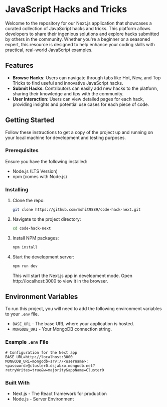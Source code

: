 # JavaScript Hacks and Tricks

Welcome to the repository for our Next.js application that showcases a curated collection of JavaScript hacks and tricks. This platform allows developers to share their ingenious solutions and explore hacks submitted by others in the community. Whether you're a beginner or a seasoned expert, this resource is designed to help enhance your coding skills with practical, real-world JavaScript examples.

## Features

- **Browse Hacks**: Users can navigate through tabs like Hot, New, and Top Tricks to find useful and innovative JavaScript hacks.
- **Submit Hacks**: Contributors can easily add new hacks to the platform, sharing their knowledge and tips with the community.
- **User Interaction**: Users can view detailed pages for each hack, providing insights and potential use cases for each piece of code.

## Getting Started

Follow these instructions to get a copy of the project up and running on your local machine for development and testing purposes.

### Prerequisites

Ensure you have the following installed:

- Node.js (LTS Version)
- npm (comes with Node.js)

### Installing

1. Clone the repo:

   ```bash
   git clone https://github.com/mohit9889/code-hack-next.git
   ```

2. Navigate to the project directory:

   ```bash
   cd code-hack-next
   ```

3. Install NPM packages:

   ```bash
   npm install
   ```

4. Start the development server:
   ```bash
   npm run dev
   ```
   This will start the Next.js app in development mode. Open http://localhost:3000 to view it in the browser.

## Environment Variables

To run this project, you will need to add the following environment variables to your `.env` file.

- `BASE_URL` - The base URL where your application is hosted.
- `MONGODB_URI` - Your MongoDB connection string.

### Example `.env` File

```plaintext
# Configuration for the Next app
BASE_URL=http://localhost:3000
MONGODB_URI=mongodb+srv://<username>:<password>@cluster0.dsjabxo.mongodb.net?retryWrites=true&w=majority&appName=Cluster0
```

### Built With

- Next.js - The React framework for production
- Node.js - Server Environment
